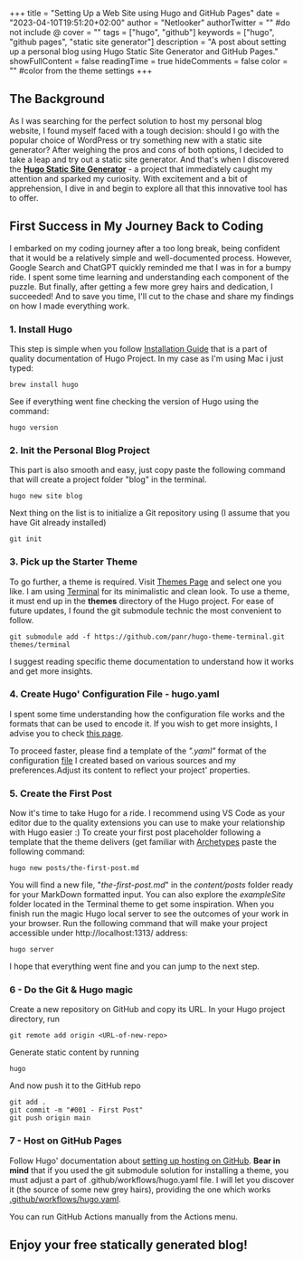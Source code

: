 +++
title = "Setting Up a Web Site using Hugo and GitHub Pages"
date = "2023-04-10T19:51:20+02:00"
author = "Netlooker"
authorTwitter = "" #do not include @
cover = ""
tags = ["hugo", "github"]
keywords = ["hugo", "github pages", "static site generator"]
description = "A post about setting up a personal blog using Hugo Static Site Generator and GitHub Pages."
showFullContent = false
readingTime = true
hideComments = false
color = "" #color from the theme settings
+++

## The Background

As I was searching for the perfect solution to host my personal blog website, I found myself faced with a tough decision: should I go with the popular choice of WordPress or try something new with a static site generator?
After weighing the pros and cons of both options, I decided to take a leap and try out a static site generator. And that's when I discovered the [**Hugo Static Site Generator**](https://gohugo.io) - a project that immediately caught my attention and sparked my curiosity. With excitement and a bit of apprehension, I dive in and begin to explore all that this innovative tool has to offer.

## First Success in My Journey Back to Coding

I embarked on my coding journey after a too long break, being confident that it would be a relatively simple and well-documented process. However, Google Search and ChatGPT quickly reminded me that I was in for a bumpy ride. I spent some time learning and understanding each component of the puzzle. But finally, after getting a few more grey hairs and dedication, I succeeded! And to save you time, I'll cut to the chase and share my findings on how I made everything work.

### 1. Install Hugo
This step is simple when you follow [Installation Guide](https://gohugo.io/installation/) that is a part of quality documentation of Hugo Project.
In my case as I'm using Mac i just typed:
```shell-session
brew install hugo
```
See if everything went fine checking the version of Hugo using the command:
```shell-session
hugo version
```
### 2. Init the Personal Blog Project
This part is also smooth and easy, just copy paste the following command that will create a project folder "blog" in the terminal. 
```shell-session
hugo new site blog
```
Next thing on the list is to initialize a Git repository using (I assume that you have Git already installed)
```shell-session
git init
```
### 3. Pick up the Starter Theme
To go further, a theme is required. Visit [Themes Page](https://themes.gohugo.io/) and select one you like. I am using [Terminal](https://themes.gohugo.io/themes/hugo-theme-terminal/#how-to-start) for its minimalistic and clean look. 
To use a theme, it must end up in the **themes** directory of the Hugo project. For ease of future updates, I found the git submodule technic the most convenient to follow.
```shell-session
git submodule add -f https://github.com/panr/hugo-theme-terminal.git themes/terminal
```
I suggest reading specific theme documentation to understand how it works and get more insights.

### 4. Create Hugo' Configuration File - hugo.yaml
I spent some time understanding how the configuration file works and the formats that can be used to encode it. If you wish to get more insights, I advise you to check [this page](https://gohugo.io/getting-started/configuration/).

To proceed faster, please find a template of the *".yaml"* format of the configuration [file]((https://gist.github.com/netlooker/dad86a321324e8aadd9425386fa3dbf1)) I created based on various sources and my preferences.Adjust its content to reflect your project' properties.

### 5. Create the First Post
Now it's time to take Hugo for a ride. I recommend using VS Code as your editor due to the quality extensions you can use to make your relationship with Hugo easier :)
To create your first post placeholder following a template that the theme delivers (get familiar with [Archetypes]((https://gohugo.io/content-management/archetypes/)) paste the following command:
```shell-session
hugo new posts/the-first-post.md
```
You will find a new file, "*the-first-post.md*" in the *content/posts* folder ready for your MarkDown formatted input.
You can also explore the *exampleSite* folder located in the Terminal theme to get some inspiration.
When you finish run the magic Hugo local server to see the outcomes of your work in your browser.
Run the following command that will make your project accessible under http://localhost:1313/ address:
```shell-session
hugo server
```
I hope that everything went fine and you can jump to the next step.

### 6 - Do the Git & Hugo magic 
Create a new repository on GitHub and copy its URL.
In your Hugo project directory, run
```shell-session
git remote add origin <URL-of-new-repo>
```
Generate static content by running
```shell-session
hugo
```
And now push it to the GitHub repo
```shell-session
git add .
git commit -m "#001 - First Post"
git push origin main
```

### 7 - Host on GitHub Pages
Follow Hugo' documentation about [setting up hosting on GitHub](https://gohugo.io/hosting-and-deployment/hosting-on-github/).
**Bear in mind** that if you used the git submodule solution for installing a theme, you must adjust a part of .github/workflows/hugo.yaml file.
I will let you discover it (the source of some new grey hairs), providing the one which works [.github/workflows/hugo.yaml](https://gist.github.com/netlooker/4d19b2cfed33599911bc6debd43629d1).

You can run GitHub Actions manually from the Actions menu.

## Enjoy your free statically generated blog!
